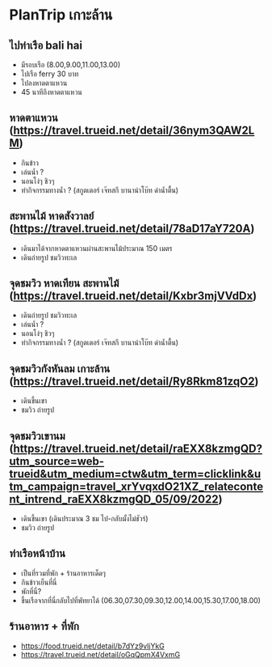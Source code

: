 # PlanTrip เกาะล้าน

## ไปท่าเรือ bali hai

- มีรอบเรือ (8.00,9.00,11.00,13.00)
- ไปเรือ ferry 30 บาท
- ไปลงหาดตาแหวน
- 45 นาทีถึงหาดตาแหวน

## หาดตาแหวน (https://travel.trueid.net/detail/36nym3QAW2LM)

- กินข้าว
- เล่นน้ำ ?
- นอนโง่ๆ ชิวๆ
- ทำกิจกรรมทางน้ำ ? (สกูตเตอร์ เจ๊ทสกี บานาน่าโบ๊ท ดำน้ำตื้น)

## สะพานไม้ หาดสังวาลย์ (https://travel.trueid.net/detail/78aD17aY720A)

- เดินมาได้จากหาดตาแหวนผ่านสะพานไม้ประมาณ 150 เมตร
- เดินถ่ายรูป ชมวิวทะเล

## จุดชมวิว หาดเทียน สะพานไม้ (https://travel.trueid.net/detail/Kxbr3mjVVdDx)

- เดินถ่ายรูป ชมวิวทะเล
- เล่นน้ำ ?
- นอนโง่ๆ ชิวๆ
- ทำกิจกรรมทางน้ำ ? (สกูตเตอร์ เจ๊ทสกี บานาน่าโบ๊ท ดำน้ำตื้น)

## จุดชมวิวกังหันลม เกาะล้าน (https://travel.trueid.net/detail/Ry8Rkm81zqO2)

- เดินขึ้นเขา
- ชมวิว ถ่ายรูป

## จุดชมวิวเขานม (https://travel.trueid.net/detail/raEXX8kzmgQD?utm_source=web-trueid&utm_medium=ctw&utm_term=clicklink&utm_campaign=travel_xrYvqxdO21XZ_relatecontent_intrend_raEXX8kzmgQD_05/09/2022)

- เดินขึ้นเขา (เดินประมาณ 3 ชม ไป-กลับมั้งไม่ชัวร์)
- ชมวิว ถ่ายรูป

## ท่าเรือหน้าบ้าน

- เป็นที่รวมที่พัก + ร้านอาหารเด็ดๆ
- กินข้าวเย็นที่นี่
- พักที่นี่?
- ขึ้นเรือจากที่นี่กลับไปที่พัทยาได้ (06.30,07.30,09.30,12.00,14.00,15.30,17.00,18.00)

## ร้านอาหาร + ที่พัก

- https://food.trueid.net/detail/b7dYz9vljYkG
- https://travel.trueid.net/detail/oGqQpmX4VxmG
